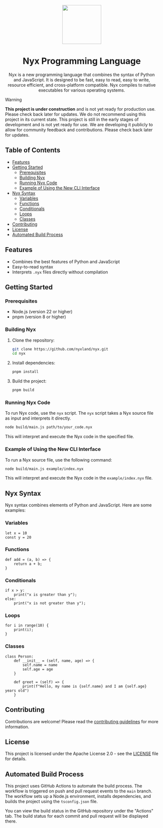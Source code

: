 <div align="center">
  <picture>
      <img src="https://nyxland.github.io/assets/assets/logo.png" width="128">
  </picture>

  # Nyx Programming Language

  Nyx is a new programming language that combines the syntax of Python and JavaScript. It is designed to be fast, easy to read, easy to write, resource efficient, and cross-platform compatible. Nyx compiles to native executables for various operating systems.
</div>

> [!WARNING]
> **This project is under construction** and is not yet ready for production use. Please check back later for updates. We do not recommend using this project in its current state. This project is still in the early stages of development and is not yet ready for use. We are developing it publicly to allow for community feedback and contributions. Please check back later for updates.

## Table of Contents

- [Features](#features)
- [Getting Started](#getting-started)
  - [Prerequisites](#prerequisites)
  - [Building Nyx](#building-nyx)
  - [Running Nyx Code](#running-nyx-code)
  - [Example of Using the New CLI Interface](#example-of-using-the-new-cli-interface)
- [Nyx Syntax](#nyx-syntax)
  - [Variables](#variables)
  - [Functions](#functions)
  - [Conditionals](#conditionals)
  - [Loops](#loops)
  - [Classes](#classes)
- [Contributing](#contributing)
- [License](#license)
- [Automated Build Process](#automated-build-process)

## Features

- Combines the best features of Python and JavaScript
- Easy-to-read syntax
- Interprets `.nyx` files directly without compilation

## Getting Started

### Prerequisites

- Node.js (version 22 or higher)
- pnpm (version 8 or higher)

### Building Nyx

1. Clone the repository:

   ```sh
   git clone https://github.com/nyxland/nyx.git
   cd nyx
   ```

2. Install dependencies:

   ```sh
   pnpm install
   ```

3. Build the project:

   ```sh
   pnpm build
   ```

### Running Nyx Code

To run Nyx code, use the `nyx` script. The `nyx` script takes a Nyx source file as input and interprets it directly.

```sh
node build/main.js path/to/your_code.nyx
```

This will interpret and execute the Nyx code in the specified file.

### Example of Using the New CLI Interface

To run a Nyx source file, use the following command:

```sh
node build/main.js example/index.nyx
```

This will interpret and execute the Nyx code in the `example/index.nyx` file.

## Nyx Syntax

Nyx syntax combines elements of Python and JavaScript. Here are some examples:

### Variables

```nyx
let x = 10
const y = 20
```

### Functions

```nyx
def add = (a, b) => {
    return a + b;
}
```

### Conditionals

```nyx
if x > y:
    print("x is greater than y");
else:
    print("x is not greater than y");
```

### Loops

```nyx
for i in range(10) {
    print(i);
}
```

### Classes

```nyx
class Person:
    def __init__ = (self, name, age) => {
        self.name = name
        self.age = age
    }

    def greet = (self) => {
        print(f"Hello, my name is {self.name} and I am {self.age} years old")
    }
```

## Contributing

Contributions are welcome! Please read the [contributing guidelines](CONTRIBUTING.md) for more information.

## License

This project is licensed under the Apache License 2.0 - see the [LICENSE](LICENSE) file for details.

## Automated Build Process

This project uses GitHub Actions to automate the build process. The workflow is triggered on push and pull request events to the `main` branch. The workflow sets up a Node.js environment, installs dependencies, and builds the project using the `tsconfig.json` file.

You can view the build status in the GitHub repository under the "Actions" tab. The build status for each commit and pull request will be displayed there.
